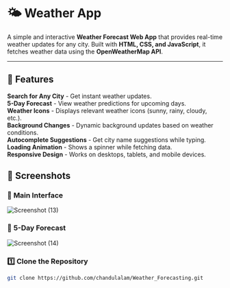 # 🌤️ Weather App

A simple and interactive **Weather Forecast Web App** that provides real-time weather updates for any city. Built with **HTML, CSS, and JavaScript**, it fetches weather data using the **OpenWeatherMap API**.

---

## 🚀 Features

**Search for Any City** - Get instant weather updates.  
**5-Day Forecast** - View weather predictions for upcoming days.  
**Weather Icons** - Displays relevant weather icons (sunny, rainy, cloudy, etc.).  
**Background Changes** - Dynamic background updates based on weather conditions.  
**Autocomplete Suggestions** - Get city name suggestions while typing.  
**Loading Animation** - Shows a spinner while fetching data.  
**Responsive Design** - Works on desktops, tablets, and mobile devices. 

## 📸 Screenshots

### 🔹 **Main Interface**
![Screenshot (13)](https://github.com/user-attachments/assets/2b26e989-77eb-451b-b227-46b4a3df4558)

### 🔹 **5-Day Forecast**
![Screenshot (14)](https://github.com/user-attachments/assets/3fe7114c-40d6-4b37-9508-993164ef6574)

### 1️⃣ Clone the Repository  
```sh
git clone https://github.com/chandulalam/Weather_Forecasting.git
